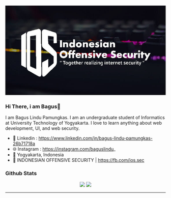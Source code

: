 <p align="center"></p>
<a href="https://sultanzio.github.io" target="_blank">
  <img src="https://raw.githubusercontent.com/sultanzio/sultanzio/main/corsair-wallpaper-previewf.jpg">
</a>
</p>


### Hi There, i am Bagus👋


I am Bagus Lindu Pamungkas. I am an undergraduate student of Informatics at University Technology of Yogyakarta. I love to learn anything about web development, UI, and web security.
- 📘 Linkedin  : https://www.linkedin.com/in/bagus-lindu-pamungkas-26b71718a
- 🌐 Instagram : https://instagram.com/baguslindu_
- 📌 Yogyakarta, Indonesia
- 📎 INDONESIAN OFFENSIVE SECURITY | https://fb.com/ios.sec


### Github Stats


<p align="center">
  <img src="https://github-readme-stats.vercel.app/api?username=sultanzio&show_icons=true&theme=blue-green">
  <img src="https://github-readme-stats.vercel.app/api/top-langs/?username=sultanzio&show_icons=true&theme=blue-green&layout=compact">
</p>

---
<div class="fb-follow" data-href="[URL of Your Profile]" data-layout="button_count" data-show-faces="[Enable / Disable Showing Faces]" data-colorscheme="[Color Scheme of Plugin]" data-font="[Font Family]" data-width="[Width in Pixels]"></div>
